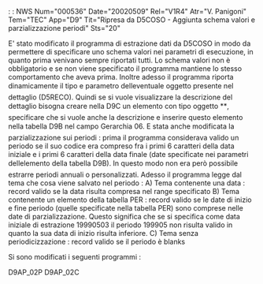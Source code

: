  :  : NWS Num="000536" Date="20020509" Rel="V1R4" Atr="V. Panigoni" Tem="TEC" App="D9" Tit="Ripresa da D5COSO - Aggiunta schema valori e   parzializzazione periodi" Sts="20"

E' stato modificato il programma di estrazione dati da D5COSO in modo da permettere di specificare
uno schema valori nei parametri di esecuzione, in quanto prima venivano sempre riportati tutti.
Lo schema valori non è obbligatorio e se non viene specificato il programma mantiene lo stesso comportamento che aveva prima.
Inoltre adesso il programma riporta dinamicamente il tipo e parametro delleventuale oggetto presente nel dettaglio (D5RECO). Quindi se si vuole visualizzare la descrizione del dettaglio bisogna creare nella D9C un elemento con tipo oggetto \*\*,  specificare che si vuole anche la descrizione e inserire questo elemento nella tabella D9B nel campo Gerarchia 06.
E stata anche modificata la parzializzazione sui periodi :  prima il programma considerava valido un
periodo se il suo codice era compreso fra i primi 6 caratteri della data iniziale e i primi 6 caratteri della data finale (date specificate nei parametri dellelemento della tabella D9B). In questo modo non era però possibile estrarre periodi annuali o personalizzati.
Adesso il programma legge dal tema che cosa viene salvato nel periodo : 
A) Tema contenente una data :  record valido se la data risulta compresa nel range specificato B) Tema contenente un elemento della tabella PER :  record valido se le date di inizio e fine periodo
(quelle specificate nella tabella PER) sono comprese nelle date di parzializzazione. Questo significa che se si specifica come data iniziale di estrazione 19990503 il periodo 199905 non risulta valido in quanto la sua data di inizio risulta inferiore.
C) Tema senza periodicizzazione :  record valido se il periodo è blanks

Si sono modificati i seguenti programmi : 

D9AP_02P
D9AP_02C


